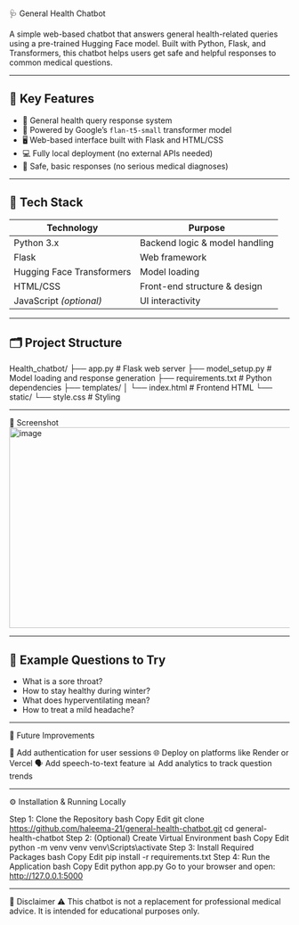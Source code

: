 🩺 General Health Chatbot

A simple web-based chatbot that answers general health-related queries using a pre-trained Hugging Face model. Built with Python, Flask, and Transformers, this chatbot helps users get safe and helpful responses to common medical questions.

---

## 🌟 Key Features

- 🤖 General health query response system
- 🧠 Powered by Google’s `flan-t5-small` transformer model
- 🖥️ Web-based interface built with Flask and HTML/CSS
- 💻 Fully local deployment (no external APIs needed)
- 🔐 Safe, basic responses (no serious medical diagnoses)

---

## 🚀 Tech Stack

| Technology    | Purpose                      |
|---------------|-------------------------------|
| Python 3.x     | Backend logic & model handling |
| Flask          | Web framework                 |
| Hugging Face Transformers | Model loading          |
| HTML/CSS       | Front-end structure & design   |
| JavaScript *(optional)* | UI interactivity         |

---

## 🗂️ Project Structure

Health_chatbot/
├── app.py                  # Flask web server
├── model_setup.py          # Model loading and response generation
├── requirements.txt        # Python dependencies
├── templates/
│   └── index.html          # Frontend HTML
└── static/
    └── style.css           # Styling



---
📸 Screenshot
<img width="1882" height="360" alt="image" src="https://github.com/user-attachments/assets/9ea9605f-0d0c-49f8-b333-4a1ae7f2a60e" />

---

## 💬 Example Questions to Try

- What is a sore throat?
- How to stay healthy during winter?
- What does hyperventilating mean?
- How to treat a mild headache?

---
🌱 Future Improvements

🔐 Add authentication for user sessions
🌐 Deploy on platforms like Render or Vercel
🗣️ Add speech-to-text feature
📊 Add analytics to track question trends

---

⚙️ Installation & Running Locally

Step 1: Clone the Repository
bash
Copy
Edit
git clone https://github.com/haleema-21/general-health-chatbot.git
cd general-health-chatbot
Step 2: (Optional) Create Virtual Environment
bash
Copy
Edit
python -m venv venv
venv\Scripts\activate
Step 3: Install Required Packages
bash
Copy
Edit
pip install -r requirements.txt
Step 4: Run the Application
bash
Copy
Edit
python app.py
Go to your browser and open:
http://127.0.0.1:5000

---
🔐 Disclaimer
⚠️ This chatbot is not a replacement for professional medical advice. It is intended for educational purposes only.
